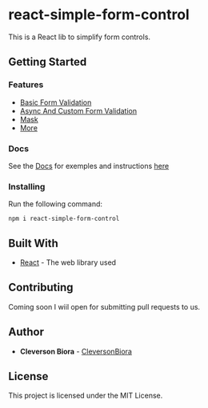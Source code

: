 # react-simple-form-control

This is a React lib to simplify form controls.

## Getting Started

### Features

* [Basic Form Validation](https://cleversonbiora.github.io/react-simple-form-control/BasicValidation)
* [Async And Custom Form Validation](https://cleversonbiora.github.io/react-simple-form-contro/CustomValidation)
* [Mask](https://cleversonbiora.github.io/react-simple-form-contro/Mask)
* [More](https://cleversonbiora.github.io/react-simple-form-contro/More)

### Docs

See the [Docs](https://cleversonbiora.github.io/react-simple-form-control/) for exemples and instructions [here](https://cleversonbiora.github.io/react-simple-form-control/) 

### Installing

Run the following command:

`npm i react-simple-form-control`

## Built With

* [React](https://reactjs.org/) - The web library used

## Contributing

Coming soon I wiil open for submitting pull requests to us.

## Author

* **Cleverson Biora** - [CleversonBiora](https://github.com/cleversonbiora)

## License

This project is licensed under the MIT License.